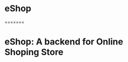 
# eShop
=======
# eShop: A backend for Online Shoping Store

<!--
>Developing *
>>>>>>> ef7a15e02dc4c0023d3a70fad850d7863b6cd7ef
-->
